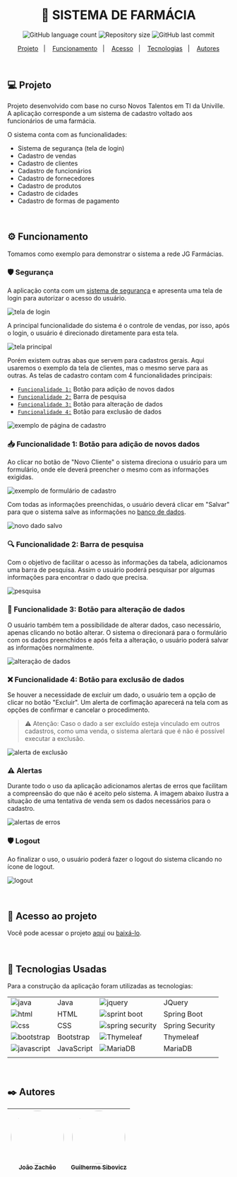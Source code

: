 <h1 align="center" > 💊 SISTEMA DE FARMÁCIA </h1>

<p align="center">
    <img alt="GitHub language count" src="https://img.shields.io/github/languages/count/joaozacheo/sistemafarmacia">
    <img alt="Repository size" src="https://img.shields.io/github/repo-size/joaozacheo/sistemafarmacia">
    <img alt="GitHub last commit" src="https://img.shields.io/github/last-commit/joaozacheo/sistemafarmacia">
</p>

<p align="center">
  <a href="#-projeto">Projeto</a>&nbsp;&nbsp;&nbsp;|&nbsp;&nbsp;&nbsp;
  <a href="#%EF%B8%8F-funcionamento">Funcionamento</a>&nbsp;&nbsp;&nbsp;|&nbsp;&nbsp;&nbsp;
  <a href="#-acesso-ao-projeto">Acesso</a>&nbsp;&nbsp;&nbsp;|&nbsp;&nbsp;&nbsp;
  <a href="#-tecnologias-usadas">Tecnologias</a>&nbsp;&nbsp;&nbsp;|&nbsp;&nbsp;&nbsp;
  <a href="#%EF%B8%8F-autores">Autores</a>
</p>

</br>

## 💻 Projeto

Projeto desenvolvido com base no curso Novos Talentos em TI da Univille. A aplicação corresponde a um sistema de cadastro voltado aos funcionários de uma farmácia.

O sistema conta com as funcionalidades:
- Sistema de segurança (tela de login)
- Cadastro de vendas
- Cadastro de clientes
- Cadastro de funcionários
- Cadastro de fornecedores
- Cadastro de produtos
- Cadastro de cidades
- Cadastro de formas de pagamento

</br>

## ⚙️ Funcionamento

Tomamos como exemplo para demonstrar o sistema a rede JG Farmácias.

### 🛡️ Segurança

A aplicação conta com um [sistema de segurança](#-tecnologias-usadas) e apresenta uma tela de login para autorizar o acesso do usuário.

![tela de login](https://imgur.com/u5o4MNU.png)

A principal funcionalidade do sistema é o controle de vendas, por isso, após o login, o usuário é direcionado diretamente para esta tela.

![tela principal](https://imgur.com/wO7Gg67.png)

Porém existem outras abas que servem para cadastros gerais. Aqui usaremos o exemplo da tela de clientes, mas o mesmo serve para as outras. As telas de cadastro contam com 4 funcionalidades principais:
- [`Funcionalidade 1:`](#-funcionalidade-1-botão-para-adição-de-novos-dados) Botão para adição de novos dados
- [`Funcionalidade 2:`](#-funcionalidade-2-barra-de-pesquisa) Barra de pesquisa
- [`Funcionalidade 3:`](#-funcionalidade-3-botão-para-alteração-de-dados) Botão para alteração de dados
- [`Funcionalidade 4:`](#-funcionalidade-4-botão-para-exclusão-de-dados) Botão para exclusão de dados

![exemplo de página de cadastro](https://imgur.com/ZZTikRG.png)

### 📥 Funcionalidade 1: Botão para adição de novos dados

Ao clicar no botão de "Novo Cliente" o sistema direciona o usuário para um formulário, onde ele deverá preencher o mesmo com as informações exigidas.

![exemplo de formulário de cadastro](https://imgur.com/Zmbib5A.png)

Com todas as informações preenchidas, o usuário deverá clicar em "Salvar" para que o sistema salve as informações no [banco de dados](#-tecnologias-usadas).

![novo dado salvo](https://imgur.com/cC7hy6e.png)

### 🔍 Funcionalidade 2: Barra de pesquisa

Com o objetivo de facilitar o acesso às informações da tabela, adicionamos uma barra de pesquisa. Assim o usuário poderá pesquisar por algumas informações para encontrar o dado que precisa.

![pesquisa](https://imgur.com/IHl24RK.gif)

### 📝 Funcionalidade 3: Botão para alteração de dados

O usuário também tem a possibilidade de alterar dados, caso necessário, apenas clicando no botão alterar. O sistema o direcionará para o formulário com os dados preenchidos e após feita a alteração, o usuário poderá salvar as informações normalmente.

![alteração de dados](https://imgur.com/NNFAwjx.gif)

### ❌ Funcionalidade 4: Botão para exclusão de dados

Se houver a necessidade de excluir um dado, o usuário tem a opção de clicar no botão "Excluir". Um alerta de corfimação aparecerá na tela com as opções de confirmar e cancelar o procedimento.

> ⚠️ Atenção: Caso o dado a ser excluído esteja vinculado em outros cadastros, como uma venda, o sistema alertará que é não é possível executar a exclusão.

![alerta de exclusão](https://imgur.com/nJ27DHX.png)

### ⚠️ Alertas
Durante todo o uso da aplicação adicionamos alertas de erros que facilitam a compreensão do que não é aceito pelo sistema. A imagem abaixo ilustra a situação de uma tentativa de venda sem os dados necessários para o cadastro.

![alertas de erros](https://imgur.com/jVj2bGc.png)

### 🛡️ Logout

Ao finalizar o uso, o usuário poderá fazer o logout do sistema clicando no ícone de logout.

![logout](https://imgur.com/U41kIXf.gif)

</br>

## 🔗 Acesso ao projeto

Você pode acessar o projeto [aqui](https://github.com/joaozacheo/sistemafarmacia) ou [baixá-lo](https://github.com/joaozacheo/sistemafarmacia/archive/refs/heads/main.zip).

</br>

## 🚀 Tecnologias Usadas

Para a construção da aplicação foram utilizadas as tecnologias:

|   |   |   |   |
|---|---|---|---|
| ![java](https://img.shields.io/badge/Java-ED8B00?style=for-the-badge&logo=java&logoColor=white)  | Java | ![jquery](https://img.shields.io/badge/jQuery-0769AD?style=for-the-badge&logo=jquery&logoColor=white)  | JQuery |
| ![html](https://img.shields.io/badge/HTML5-E34F26?style=for-the-badge&logo=html5&logoColor=white)  | HTML | ![sprint boot](https://img.shields.io/badge/Spring-6DB33F?style=for-the-badge&logo=spring&logoColor=white)  | Spring Boot |
| ![css](https://img.shields.io/badge/CSS3-1572B6?style=for-the-badge&logo=css3&logoColor=white)  | CSS | ![spring security](https://img.shields.io/badge/Spring-6DB33F?style=for-the-badge&logo=spring&logoColor=white)  | Spring Security |
| ![bootstrap](https://img.shields.io/badge/Bootstrap-563D7C?style=for-the-badge&logo=bootstrap&logoColor=white)  | Bootstrap | ![Thymeleaf](https://img.shields.io/badge/Thymeleaf-%23005C0F.svg?style=for-the-badge&logo=Thymeleaf&logoColor=white) | Thymeleaf |
| ![javascript](https://img.shields.io/badge/JavaScript-F7DF1E?style=for-the-badge&logo=javascript&logoColor=black)  | JavaScript | ![MariaDB](https://img.shields.io/badge/MariaDB-003545?style=for-the-badge&logo=mariadb&logoColor=white) | MariaDB |
|   |   |   |   |

</br>

## ✒️ Autores
| [<img src="https://avatars.githubusercontent.com/u/95360206?v=4" width=120 height=120 style="border-radius:50%"><br><sub>João Zachêo</sub>](https://github.com/joaozacheo) |  [<img src="https://imgur.com/nbMXl1K.png" height=120 style="border-radius:50%"><br><sub>Guilherme Sibovicz</sub>](https://github.com/guilhermesibovicz) | 
| :---: | :---: |